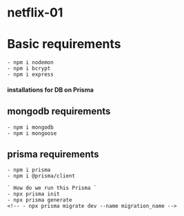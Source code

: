 # netflix-01

# Basic requirements
    - npm i nodemon
    - npm i bcrypt
    - npm i express



#### installations for DB on Prisma 
## mongodb requirements
    - npm i mongodb
    - npm i mongoose
## prisma requirements 
    - npm i prisma
    - npm i @prisma/client

    ` How do we run this Prisma `
    - npx prisma init 
    - npx prisma generate 
    <!-- - npx prisma migrate dev --name migration_name -->